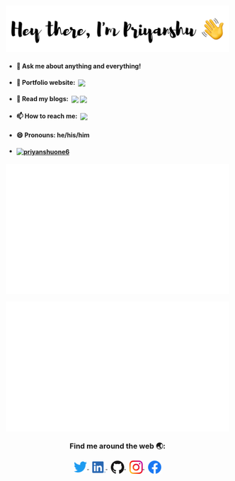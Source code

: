 [<img src = "banner.png">](https://github.com/priyanshuone6)

<!--
   - #### 🔭 Currently working on contributing to open source 
   - #### 🌱 Currently learning python frameworks
   - #### 👯 Looking to collaborate on open sourced projects
   - #### 🤔 I’m looking for help with ...
   - #### ⚡ Fun fact: ... -->
  
- #### 💬 Ask me about anything and everything!
- #### 🎯 Portfolio website: &nbsp;<a target="_blank" href="https://priyanshuone6.github.io"><img align="center" src="https://img.shields.io/badge/-git.io/priyanshu-0057a1?style=flat-square&logo=codepen&logoColor=white&link=https://priyanshuone6.github.io"></a>
- #### 📝 Read my blogs: &nbsp;<a target="_blank" href="https://dev.to/priyanshu"><img align="center" src="https://img.shields.io/badge/-@priyanshu-03a57a?style=flat-square&labelColor=000000&logo=dev.to&link=https://dev.to/priyanshu"></a>&nbsp;<a target="_blank" href="https://priyanshuone6.hashnode.dev/"><img align="center" src="https://img.shields.io/badge/-@priyanshuone6-000000?style=flat-square&labelColor=2962ff&logo=hashnode&link=https://priyanshuone6.hashnode.dev/"></a>
- #### 📫 How to reach me: &nbsp;<a target="_blank" href="mailto:priyanshuone6@gmail.com"><img align="center" src="https://img.shields.io/badge/-priyanshuone6@gmail.com-c14438?style=flat-square&logo=Gmail&logoColor=white&link=mailto:priyanshuone6@gmail.com"></a>
- #### 😄 Pronouns: he/his/him
- #### [<img align="center" src="https://komarev.com/ghpvc/?username=priyanshuone6&style=flat-square&color=DE970B" alt="priyanshuone6" />](https://github.com/priyanshuone6)

<p align="center">
   <a href="https://github.com/priyanshuone6/readme_stats" target="_blank">
   <img align="center" src="https://raw.githubusercontent.com/priyanshuone6/readme_stats/output/generated/overview.svg" />
   </a>&nbsp;
   <a href="https://github.com/priyanshuone6/readme_stats" target="_blank">
   <img align="center" src="https://raw.githubusercontent.com/priyanshuone6/readme_stats/output/generated/languages.svg" />
   </a>
</p>

<!-- - ### [<img align="center" src="https://github-readme-stats.vercel.app/api?username=priyanshuone6&hide_rank=true&include_all_commits=false&show_icons=true&count_private=true&custom_title=GitHub Stats" alt="priyanshuone6" />](https://github.com/priyanshuone6) -->

<h3 align="center">Find me around the web 🌏:</h3>
<p align="center">
   <a href="https://twitter.com/priyanshuone6" target="_blank">
   <img align="center" alt="Twitter" width="30px" src="twitter.png" />
   </a>&nbsp;
   <a href="https://linkedin.com/in/priyanshuone6" target="_blank">
   <img align="center" alt="Linkedin" width="30px" src="linkedin.png" />
   </a>&nbsp;
   <a href="https://github.com/priyanshuone6" target="_blank">
   <img align="center" alt="GitHub" width="30px" src="github.png" />
   </a>&nbsp;
   <a href="https://instagram.com/priyanshuone6" target="blank">
   <img align="center" alt="Instagram" width="30px" src="instagram.png" />
   </a>&nbsp;
   <a href="https://www.facebook.com/priyanshuone6" target="_blank">
   <img align="center" alt="Facebook" width="30px" src="facebook.png" />
   </a>
</p>
